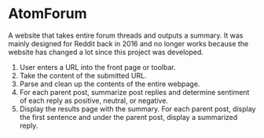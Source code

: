 # AtomForum

A website that takes entire forum threads and outputs a summary. It was mainly designed for Reddit back in 2016 and no longer works because the website has changed a lot since this project was developed.

1. User enters a URL into the front page or toolbar.
2. Take the content of the submitted URL.
3. Parse and clean up the contents of the entire webpage.
4. For each parent post, summarize post replies and determine sentiment of each reply as positive, neutral, or negative.
5. Display the results page with the summary. For each parent post, display the first sentence and under the parent post, display a summarized reply.
